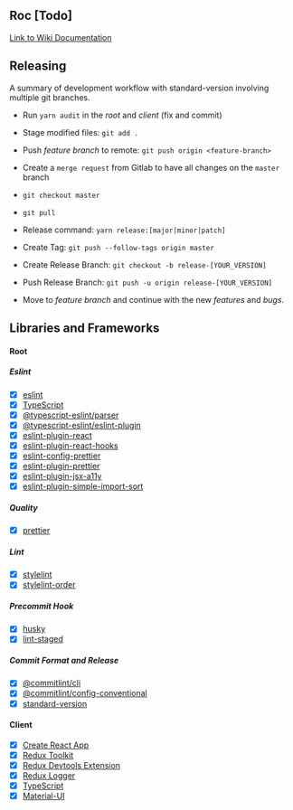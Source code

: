 ## Roc [Todo]
[Link to Wiki Documentation](https://gitlab.robotise.eu/robotise/roc/frontend/roc/-/wikis/home)


## Releasing
A summary of development workflow with standard-version involving multiple git branches.

* Run `yarn audit` in the _root_ and _client_ (fix and commit)
  
* Stage modified files: `git add .`

* Push _feature branch_ to remote: `git push origin <feature-branch>`

* Create a `merge request` from Gitlab to have all changes on the `master` branch

* `git checkout master`

* `git pull`

* Release command: `yarn release:[major|minor|patch]`

* Create Tag: `git push --follow-tags origin master`

* Create Release Branch: `git checkout -b release-[YOUR_VERSION]`

* Push Release Branch: `git push -u origin release-[YOUR_VERSION]`

* Move to _feature branch_ and continue with the new _features_ and _bugs_.


## Libraries and Frameworks

#### Root
##### Eslint
- [X] [eslint](https://github.com/facebook/create-react-app)
- [X] [TypeScript](https://www.typescriptlang.org/)
- [X] [@typescript-eslint/parser](https://github.com/facebook/create-react-app)
- [X] [@typescript-eslint/eslint-plugin](https://github.com/facebook/create-react-app)
- [X] [eslint-plugin-react](https://github.com/facebook/create-react-app)
- [X] [eslint-plugin-react-hooks](https://github.com/facebook/create-react-app)
- [X] [eslint-config-prettier](https://github.com/facebook/create-react-app)
- [X] [eslint-plugin-prettier](https://github.com/facebook/create-react-app)
- [X] [eslint-plugin-jsx-a11y](https://github.com/facebook/create-react-app)
- [X] [eslint-plugin-simple-import-sort](https://github.com/facebook/create-react-app)

##### Quality
- [X] [prettier](https://github.com/facebook/create-react-app)

##### Lint
- [X] [stylelint](https://github.com/facebook/create-react-app)
- [X] [stylelint-order](https://github.com/facebook/create-react-app)

##### Precommit Hook
- [X] [husky](https://github.com/facebook/create-react-app)
- [X] [lint-staged](https://github.com/facebook/create-react-app)

##### Commit Format and Release
- [X] [@commitlint/cli](https://github.com/facebook/create-react-app)
- [X] [@commitlint/config-conventional](https://github.com/facebook/create-react-app)
- [X] [standard-version](https://github.com/facebook/create-react-app)

#### Client 
- [X] [Create React App](https://github.com/facebook/create-react-app)
- [X] [Redux Toolkit](https://redux-toolkit.js.org/)
- [X] [Redux Devtools Extension](https://github.com/zalmoxisus/redux-devtools-extension)
- [X] [Redux Logger](https://github.com/zalmoxisus/redux-devtools-extension)
- [X] [TypeScript](https://www.typescriptlang.org/)
- [X] [Material-UI](https://material-ui.com/)
